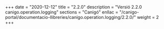 +++
date        = "2020-12-12"
title       = "2.2.0"
description = "Versió 2.2.0 canigo.operation.logging"
sections    = "Canigó"
enllac		= "/canigo-portal/documentacio-llibreries/canigo.operation.logging/2.2.0/"
weight		= 2
+++
